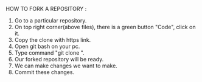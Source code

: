 HOW TO FORK A REPOSITORY :

1. Go to a particular repository.
2. On top right corner(above files), there is a green button "Code", click on it.
3. Copy the clone with https link.
4. Open git bash on your pc.
5. Type command "git clone <link>".
6. Our forked repository will be ready.
7. We can make changes we want to make.
8. Commit these changes.